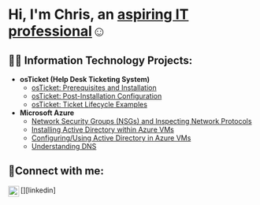 <h1>Hi, I'm Chris, an <a href="(https://www.linkedin.com/in/christopher-chau-448282317/)">aspiring IT professional</a>☺</h1>

<h2>👨‍💻 Information Technology Projects:</h2>

- <b>osTicket (Help Desk Ticketing System)</b>
  - [osTicket: Prerequisites and Installation](https://github.com/chauClet/osticket-prereqs)
  - [osTicket: Post-Installation Configuration](https://github.com/joshmadakorcc/post-install-config)
  - [osTicket: Ticket Lifecycle Examples](https://github.com/chauClet/osticket-ticket-lifecycle)
- <b>Microsoft Azure</b>
  - [Network Security Groups (NSGs) and Inspecting Network Protocols](https://github.com/chauClet/azure-network-inspecting)
  - [Installing Active Directory within Azure VMs](https://github.com/chauClet/azure-install-ad)
  - [Configuring/Using Active Directory in Azure VMs](https://github.com/chauClet/azure-configure-ad)
  - [Understanding DNS](https://github.com/chauClet/azure-dns)

<h2>🤳Connect with me:</h2>

[<img align="left" alt="Josh | LinkedIn" width="22px" src="https://cdn.jsdelivr.net/npm/simple-icons@v3/icons/linkedin.svg" />][linkedin]

[instagram]: https://www.instagram.com/Josh
